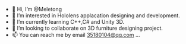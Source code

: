 - 👋 Hi, I’m @Meletong
- 👀 I’m interested in Hololens applacation designing and development.
- 🌱 I’m currently learning C++,C# and Unity 3D.
- 💞️ I’m looking to collaborate on 3D furniture designing project.
- 📫 You can reach me by email 35180104@qq.com ...

<!---
Meletong/Meletong is a ✨ special ✨ repository because its `README.md` (this file) appears on your GitHub profile.
You can click the Preview link to take a look at your changes.
--->
